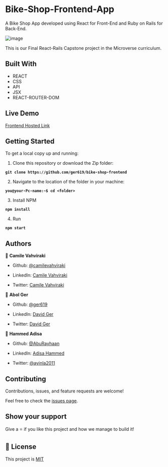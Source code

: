 # Bike-Shop-Frontend-App

A Bike Shop App developed using React for Front-End and Ruby on Rails for Back-End.

![image](https://user-images.githubusercontent.com/91697183/192991047-32537abd-f1f1-4e7f-97fa-a9dbc1842304.png)

This is our Final React-Rails Capstone project in the Microverse curriculum.

## Built With

- REACT
- CSS
- API
- JSX
- REACT-ROUTER-DOM
 
 ## Live Demo

[Frontend Hosted Link](https://bike-shop-cmlx.netlify.app/)

## Getting Started

To get a local copy up and running:

1. Clone this repository or download the Zip folder:

**``git clone https://github.com/ger619/bike-shop-frontend``**

2. Navigate to the location of the folder in your machine:

**``you@your-Pc-name:~$ cd <folder>``**

3. Install NPM

**``npm install``**

4. Run
 
**``npm start``**

## Authors

👤 **Camile Vahviraki**

- Github: [@camilevahviraki](https://github.com/camilevahviraki)

- LinkedIn: [Camile Vahviraki](https://www.linkedin.com/in/camile-vahviraki)

- Twitter: [Camile Vahviraki](https://twitter.com/CamileVahviraki)

👤 **Abol Ger**

- Github: [@ger619](https://github.com/ger619)

- LinkedIn: [David Ger](https://linkedin.com/in/david-ger-426b4576)

- Twitter: [David Ger](https://twitter.com/ger_abol)

👤 **Hammed Adisa**

- Github: [@AbuRayhaan](https://github.com/AbuRayhaan)

- LinkedIn: [Adisa Hammed](https://www.linkedin.com/in/hammed-adisa/)

- Twitter: [@ayinla2011](https://twitter.com/Ayinla2011)

## Contributing

Contributions, issues, and feature requests are welcome!

Feel free to check the [issues page](https://github.com/ger619/bike-shop-frontend/issues).

## Show your support

Give a ⭐ if you like this project and how we manage to build it!

## 📝 License

This project is [MIT](https://github.com/ger619/bike-shop-frontend/blob/full-app/LICENSE)
